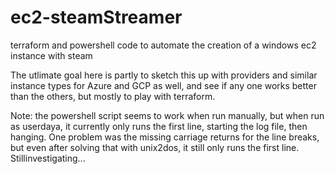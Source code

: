 # ec2-steamStreamer
terraform and powershell code to automate the creation of a windows ec2 instance with steam

The utlimate goal here is partly to sketch this up with providers and similar instance types for Azure and GCP as well, and see if any one works better than the others, but mostly to play with terraform.

Note: the powershell script seems to work when run manually, but when run as userdaya, it currently only runs the first line, starting the log file, then hanging. One problem was the missing carriage returns for the line breaks, but even after solving that with unix2dos, it still only runs the first line.  Stillinvestigating...